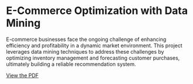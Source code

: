 # E-Commerce Optimization with Data Mining

E-commerce businesses face the ongoing challenge of enhancing efficiency and profitability in a dynamic market environment. This project leverages data mining techniques to address these challenges by optimizing inventory management and forecasting customer purchases, ultimately building a reliable recommendation system.

[View the PDF](gjairath_optimizing_ecommerce.pdf)
